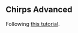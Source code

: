 ## Chirps Advanced
 
 Following [this tutorial](https://dev.to/silver343/chirp-beyond-bootcamp-part-1-the-missing-tests-k51).
